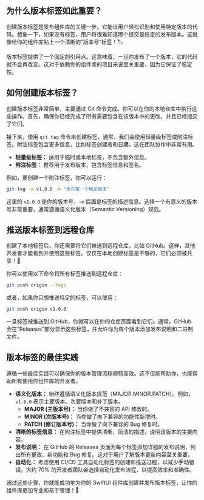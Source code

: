 ﻿## 为什么版本标签如此重要？

创建版本标签是发布组件库的关键一步。它能让用户轻松识别和使用特定版本的代码。想象一下，如果没有标签，用户将很难知道哪个提交是稳定的发布版本。这就像给你的组件库贴上一个清晰的“版本号”标签！🏷️

版本标签提供了一个固定的引用点。这意味着，一旦你发布了一个版本，它的代码就不会再改变。这对于依赖你的组件库的项目来说至关重要，因为它保证了稳定性。

## 如何创建版本标签？

创建版本标签非常简单，主要通过 Git 命令完成。你可以在你的本地仓库中执行这些操作。首先，确保你已经完成了所有需要包含在该版本中的更改，并且已经提交了它们。

接下来，使用 `git tag` 命令来创建标签。通常，我们会使用轻量级标签或附注标签。附注标签包含更多信息，比如标签创建者和日期，这在团队协作中非常有用。

*   **轻量级标签：** 适用于临时或本地标签，不包含额外信息。
*   **附注标签：** 推荐用于发布版本，包含标签信息和签名。

例如，要创建一个附注标签，你可以运行：

```bash
git tag -a v1.0.0 -m "发布第一个稳定版本"
```

这里的 `v1.0.0` 是你的版本号，`-m` 后面是标签的描述信息。选择一个有意义的版本号非常重要，通常遵循语义化版本（Semantic Versioning）规范。

## 推送版本标签到远程仓库

创建了本地标签后，你还需要将它们推送到远程仓库，比如 GitHub。这样，其他开发者才能看到并使用这些标签。仅仅在本地创建标签是不够的，它们必须被共享！🚀

你可以使用以下命令将所有标签推送到远程仓库：

```bash
git push origin --tags
```

或者，如果你只想推送特定的标签，可以使用：

```bash
git push origin v1.0.0
```

一旦标签被推送到 GitHub，你就可以在你的仓库页面看到它们。通常，GitHub 会在“Releases”部分显示这些标签，并允许你为每个版本添加发布说明和二进制文件。

## 版本标签的最佳实践

遵循一些最佳实践可以确保你的版本管理流程顺畅高效。这不仅能帮助你，也能帮助所有使用你组件库的开发者。

*   **语义化版本：** 始终遵循语义化版本规范（MAJOR.MINOR.PATCH）。例如，`v1.0.0` 表示主要版本、次要版本和补丁版本。
    *   **MAJOR (主版本号)：** 当你做了不兼容的 API 修改时。
    *   **MINOR (次版本号)：** 当你做了向下兼容的功能性新增时。
    *   **PATCH (修订版本号)：** 当你做了向下兼容的 Bug 修复时。
*   **清晰的标签信息：** 在附注标签中提供清晰、简洁的描述，说明该版本的主要内容。
*   **发布说明：** 在 GitHub 的 Releases 页面为每个标签添加详细的发布说明，列出所有更改、新功能和 Bug 修复。这对于用户了解版本更新内容至关重要。
*   **自动化：** 考虑使用 CI/CD 工具自动化标签的创建和推送过程，以减少手动错误。大约 70% 的开发者团队会选择自动化发布流程，以提高效率和准确性。

通过这些步骤，你就能成功地为你的 SwiftUI 组件库创建并发布版本标签，让你的组件库更加专业和易于管理！🎉